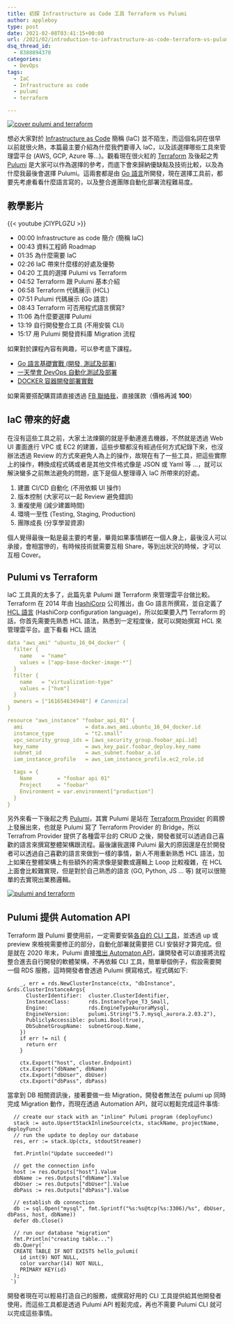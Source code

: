 ```yaml
---
title: 初探 Infrastructure as Code 工具 Terraform vs Pulumi
author: appleboy
type: post
date: 2021-02-08T03:41:15+00:00
url: /2021/02/introduction-to-infrastructure-as-code-terraform-vs-pulumi/
dsq_thread_id:
  - 8388894370
categories:
  - DevOps
tags:
  - IaC
  - Infrastructure as code
  - pulumi
  - terraform

---
```

[![cover pulumi and terraform][1]][2]

想必大家對於 [Infrastructure as Code][3] 簡稱 (IaC) 並不陌生，而這個名詞在很早以前就很火熱，本篇最主要介紹為什麼我們要導入 IaC，以及該選擇哪些工具來管理雲平台 (AWS, GCP, Azure 等...)。觀看現在很火紅的 [Terraform][4] 及後起之秀 [Pulumi][5] 是大家可以作為選擇的參考，而底下會來歸納優缺點及技術比較，以及為什麼我最後會選擇 Pulumi。這兩套都是由 [Go 語言][6]所開發，現在選擇工具前，都要先考慮看看什麼語言寫的，以及整合進團隊自動化部署流程難易度。

<!--more-->

## 教學影片

{{< youtube jClYPLGZU >}}

  * 00:00 Infrastructure as code 簡介 (簡稱 IaC)
  * 00:43 資料工程師 Roadmap
  * 01:35 為什麼需要 IaC
  * 02:26 IaC 帶來什麼樣的好處及優勢
  * 04:20 工具的選擇 Pulumi vs Terraform
  * 04:52 Terraform 跟 Pulumi 基本介紹
  * 06:58 Terraform 代碼展示 (HCL)
  * 07:51 Pulumi 代碼展示 (Go 語言)
  * 08:43 Terraform 可否用程式語言撰寫?
  * 11:06 為什麼要選擇 Pulumi
  * 13:19 自行開發整合工具 (不用安裝 CLI)
  * 15:17 用 Pulumi 開發資料庫 Migration 流程

如果對於課程內容有興趣，可以參考底下課程。

  * [Go 語言基礎實戰 (開發, 測試及部署)][7]
  * [一天學會 DevOps 自動化測試及部署][8]
  * [DOCKER 容器開發部署實戰][9]

如果需要搭配購買請直接透過 [FB 聯絡我][10]，直接匯款（價格再減 **100**）

## IaC 帶來的好處

在沒有這些工具之前，大家土法煉鋼的就是手動連進去機器，不然就是透過 Web UI 畫面進行 VPC 或 EC2 的建置，這些步驟都沒有經過任何方式紀錄下來，也沒辦法透過 Review 的方式來避免人為上的操作，故現在有了一些工具，把這些實際上的操作，轉換成程式碼或者是其他文件格式像是 JSON 或 Yaml 等 ...，就可以解決蠻多之前無法避免的問題，底下是個人整理導入 IaC 所帶來的好處。

  1. 建置 CI/CD 自動化 (不用依賴 UI 操作)
  2. 版本控制 (大家可以一起 Review 避免錯誤)
  3. 重複使用 (減少建置時間)
  4. 環境一至性 (Testing, Staging, Production)
  5. 團隊成長 (分享學習資源)

個人覺得最後一點是最主要的考量，畢竟如果事情綁在一個人身上，最後沒人可以承接，會相當慘的，有時候技術就需要互相 Share，等到出狀況的時候，才可以互相 Cover。

## Pulumi vs Terraform

IaC 工具真的太多了，此篇先拿 Pulumi 跟 Terraform 來管理雲平台做比較。Terraform 在 2014 年由 [HashiCorp][11] 公司推出，由 Go 語言所撰寫，並自定義了 [HCL 語言][12] (HashiCorp configuration language)，所以如果要入門 Terraform 的話，你首先需要先熟悉 HCL 語法，熟悉到一定程度後，就可以開始撰寫 HCL 來管理雲平台。底下看看 HCL 語法

```yaml
data "aws_ami" "ubuntu_16_04_docker" {
  filter {
    name   = "name"
    values = ["app-base-docker-image-*"]
  }
  filter {
    name   = "virtualization-type"
    values = ["hvm"]
  }
  owners = ["161654634948"] # Canonical
}

resource "aws_instance" "foobar_api_01" {
  ami                    = data.aws_ami.ubuntu_16_04_docker.id
  instance_type          = "t2.small"
  vpc_security_group_ids = [aws_security_group.foobar_api.id]
  key_name               = aws_key_pair.foobar_deploy.key_name
  subnet_id              = aws_subnet.foobar_a.id
  iam_instance_profile   = aws_iam_instance_profile.ec2_role.id

  tags = {
    Name        = "foobar api 01"
    Project     = "foobar"
    Environment = var.environment["production"]
  }
}
```

另外來看一下後起之秀 [Pulumi][5]，其實 Pulumi 是站在 [Terraform Provider][13] 的肩膀上發展出來，也就是 Pulumi 寫了 Terraform Provider 的 Bridge，所以 Terrafrom Provider 提供了各種雲平台的 CRUD 之後，開發者就可以透過自己喜歡的語言來撰寫整體架構跟流程。最後讓我選擇 Pulumi 最大的原因還是在於開發者可以透過自己喜歡的語言來做到一樣的事情，新人不用重新熟悉 HCL 語法，加上如果在整體架構上有些額外的需求像是變數或邏輯上 Loop 比較複雜，在 HCL 上面會比較難實現，但是對於自己熟悉的語言 (GO, Python, JS ... 等) 就可以很簡單的去實現出業務邏輯。

[![pulumi and terraform][14]][14]

## Pulumi 提供 Automation API

Terraform 跟 Pulumi 要使用前，一定需要安裝[各自的 CLI 工具][15]，並透過 up 或 preview 來檢視需要修正的部分，自動化部署就需要把 CLI 安裝好才算完成。但是就在 2020 年末，Pulumi 直接[推出 Automaton API][16]，讓開發者可以直接將流程整合進去自行開發的軟體架構，不再依賴 CLI 工具，簡單舉個例子，假設需要開一個 RDS 服務，這時開發者會透過 Pulumi 撰寫格式，程式碼如下:

```go=
    _, err = rds.NewClusterInstance(ctx, "dbInstance", &rds.ClusterInstanceArgs{
      ClusterIdentifier:  cluster.ClusterIdentifier,
      InstanceClass:      rds.InstanceType_T3_Small,
      Engine:             rds.EngineTypeAuroraMysql,
      EngineVersion:      pulumi.String("5.7.mysql_aurora.2.03.2"),
      PubliclyAccessible: pulumi.Bool(true),
      DbSubnetGroupName:  subnetGroup.Name,
    })
    if err != nil {
      return err
    }

    ctx.Export("host", cluster.Endpoint)
    ctx.Export("dbName", dbName)
    ctx.Export("dbUser", dbUser)
    ctx.Export("dbPass", dbPass)

```

當拿到 DB 相關資訊後，接著要做一些 Migration，開發者無法在 pulumi up 同時完成 Migration 動作，而現在透過 Automation API，就可以輕鬆完成這件事情:

```go=
  // create our stack with an "inline" Pulumi program (deployFunc)
  stack := auto.UpsertStackInlineSource(ctx, stackName, projectName, deployFunc)
  // run the update to deploy our database
  res, err := stack.Up(ctx, stdoutStreamer)

  fmt.Println("Update succeeded!")

  // get the connection info
  host := res.Outputs["host"].Value
  dbName := res.Outputs["dbName"].Value
  dbUser := res.Outputs["dbUser"].Value
  dbPass := res.Outputs["dbPass"].Value

  // establish db connection
  db := sql.Open("mysql", fmt.Sprintf("%s:%s@tcp(%s:3306)/%s", dbUser, dbPass, host, dbName))
  defer db.Close()

  // run our database "migration"
  fmt.Println("creating table...")
  db.Query(`
  CREATE TABLE IF NOT EXISTS hello_pulumi(
    id int(9) NOT NULL,
    color varchar(14) NOT NULL,
    PRIMARY KEY(id)
  );
 `)

```

開發者現在可以輕易打造自己的服務，或撰寫好用的 CLI 工具提供給其他開發者使用，而這些工具都是透過 Pulumi API 輕鬆完成，再也不需要 Pulumi CLI 就可以完成這些事情。

 [1]: https://lh3.googleusercontent.com/pw/ACtC-3fJUweEGX-VoiJgesBpEaNM-N0ozaNkTrcCvzRxPCL22RzhuZNaA1fXVi0Gy_aNIAhP0mHlUHzV89DV9cr4Lwcmd6JTZ5ISTTzOvzyuLSOxraPtYK3lMDpcR1bKXv1dwLw5oApcmFwKhijmRi12fAiNkQ=w1228-h741-no?authuser=0 "cover pulumi and terraform"
 [2]: https://lh3.googleusercontent.com/4DRj7S_2u3Tw8P-_p0FOQ_RH25eDbx_Edasx9h52-1ouo-GGL31CuiLa2EcbPyu8uEkf5GTw45_4bfzO3IFCfDwBZol7D69mX1KP3EHAOFoNT1nKyUpdpmSUyTC8Y49ej02OEteWWLU=w1920-h1080 "cover pulumi and terraform"
 [3]: https://en.wikipedia.org/wiki/Infrastructure_as_code
 [4]: https://www.terraform.io/
 [5]: https://www.pulumi.com/
 [6]: https://golang.org/
 [7]: https://www.udemy.com/course/golang-fight/?couponCode=202101
 [8]: https://www.udemy.com/course/devops-oneday/?couponCode=202101
 [9]: https://www.udemy.com/course/docker-practice/?couponCode=202101
 [10]: http://facebook.com/appleboy46
 [11]: https://www.hashicorp.com/
 [12]: https://github.com/hashicorp/hcl
 [13]: https://www.terraform.io/docs/providers/index.html
 [14]: https://lh3.googleusercontent.com/kjQQMbSXbZeWjfRgiv4mF5XyIt0uFC9Xod0wfv_L2Cg9QEYR3wkEgPbn1ZhPj45CcKbs2P5-X01QsN_MvpyCLcKOsxNo4hiesTW-C7tY8t8ZJF1ju9aeqivmf9bJHUB5yLOAbxYHlZ4=w1920-h1080 "pulumi and terraform"
 [15]: https://www.pulumi.com/docs/reference/cli/
 [16]: https://www.pulumi.com/blog/automation-api/
